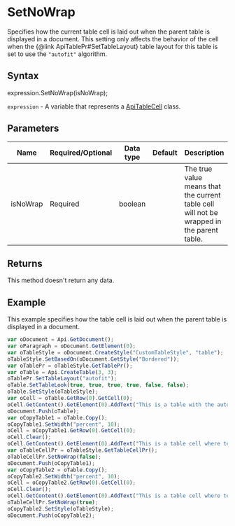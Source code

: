 # SetNoWrap

Specifies how the current table cell is laid out when the parent table is displayed in a document. This setting
only affects the behavior of the cell when the {@link ApiTablePr#SetTableLayout} table layout for this table is set to use the <code>"autofit"</code> algorithm.

## Syntax

expression.SetNoWrap(isNoWrap);

`expression` - A variable that represents a [ApiTableCell](../ApiTableCell.md) class.

## Parameters

| **Name** | **Required/Optional** | **Data type** | **Default** | **Description** |
| ------------- | ------------- | ------------- | ------------- | ------------- |
| isNoWrap | Required | boolean |  | The true value means that the current table cell will not be wrapped in the parent table. |

## Returns

This method doesn't return any data.

## Example

This example specifies how the table cell is laid out when the parent table is displayed in a document.

```javascript
var oDocument = Api.GetDocument();
var oParagraph = oDocument.GetElement(0);
var oTableStyle = oDocument.CreateStyle("CustomTableStyle", "table");
oTableStyle.SetBasedOn(oDocument.GetStyle("Bordered"));
var oTablePr = oTableStyle.GetTablePr();
var oTable = Api.CreateTable(3, 3);
oTablePr.SetTableLayout("autofit");
oTable.SetTableLook(true, true, true, true, false, false);
oTable.SetStyle(oTableStyle);
var oCell = oTable.GetRow(0).GetCell(0);
oCell.GetContent().GetElement(0).AddText("This is a table with the autofit type of the table layout.");
oDocument.Push(oTable);
var oCopyTable1 = oTable.Copy();
oCopyTable1.SetWidth("percent", 10);
oCell = oCopyTable1.GetRow(0).GetCell(0);
oCell.Clear();
oCell.GetContent().GetElement(0).AddText("This is a table cell where text is wrapped when we try to change table width.");
var oTableCellPr = oTableStyle.GetTableCellPr();
oTableCellPr.SetNoWrap(false);
oDocument.Push(oCopyTable1);
var oCopyTable2 = oTable.Copy();
oCopyTable2.SetWidth("percent", 10);
oCell = oCopyTable2.GetRow(0).GetCell(0);
oCell.Clear();
oCell.GetContent().GetElement(0).AddText("This is a table cell where text is not wrapped when we try to change table width.");
oTableCellPr.SetNoWrap(true);
oCopyTable2.SetStyle(oTableStyle);
oDocument.Push(oCopyTable2);
```

